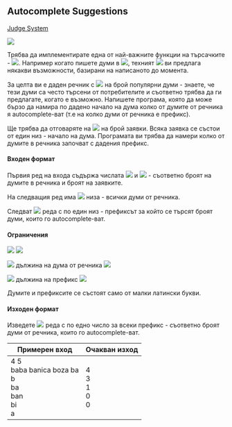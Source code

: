 ## Autocomplete Suggestions

[Judge System](https://www.hackerrank.com/contests/practice-7-sda/challenges/autocomplete-19-1)

![](https://github.com/andy489/Data_Structures_and_Algorithms_CPP/blob/master/assets/Autocomplete%20Suggestions%2001.png)

Трябва да имплементирате една от най-важните функции на търсачките - <img src="https://latex.codecogs.com/svg.latex?\Large&space;\boxed{Autocomplete}">. Например когато пишете думи в <img src="https://latex.codecogs.com/svg.latex?\Large&space;Goodle">, техният <img src="https://latex.codecogs.com/svg.latex?\Large&space;\boxed{Autocomplete}"> ви предлага някакви възможности, базирани на написаното до момента.

За целта ви е даден речник с <img src="https://latex.codecogs.com/svg.latex?\Large&space;N"> на брой популярни думи - знаете, че тези думи са често търсени от потребителите и съответно трябва да ги предлагате, когато е възможно. Напишете програма, която да може бързо да намира по дадено начало на дума колко от думите от речника я autocomplete-ват (т.е на колко думи от речника е префикс).

Ще трябва да отговаряте на <img src="https://latex.codecogs.com/svg.latex?\Large&space;Q"> на брой заявки. Всяка заявка се състои от един низ - начало на дума. Програмата ви трябва да намери колко от думите в речника започват с дадения префикс.

#### Входен формат

Първия ред на входа съдържа числата <img src="https://latex.codecogs.com/svg.latex?\Large&space;N"> и <img src="https://latex.codecogs.com/svg.latex?\Large&space;Q"> - съответно броят на думите в речника и броят на заявките.

На следващия ред има <img src="https://latex.codecogs.com/svg.latex?\Large&space;N"> низа - всички думи от речника.

Следват <img src="https://latex.codecogs.com/svg.latex?\Large&space;Q"> реда с по един низ - префиксът за който се търсят броят думи, които го autocomplete-ват.

#### Ограничения

<img src="https://latex.codecogs.com/svg.latex?\Large&space;1\le{N}\le{200000}">

<img src="https://latex.codecogs.com/svg.latex?\Large&space;1\le{Q}\le{200000}">

<img src="https://latex.codecogs.com/svg.latex?\Large&space;1\le"> дължина на дума от речника <img src="https://latex.codecogs.com/svg.latex?\Large&space;\le{20}">

<img src="https://latex.codecogs.com/svg.latex?\Large&space;1\le"> дължина на префикс <img src="https://latex.codecogs.com/svg.latex?\Large&space;\le{20}">

Думите и префиксите се състоят само от малки латински букви.

#### Изходен формат

Изведете <img src="https://latex.codecogs.com/svg.latex?\Large&space;Q"> реда с по едно число за всеки префикс - съответно броят думи от речника, които го autocomplete-ват.

Примерен вход|Очакван изход
-|-
4 5<br>baba banica boza ba<br>b<br>ba<br>ban<br>bi<br>a|4<br>3<br>1<br>0<br>0
